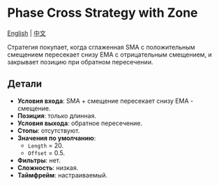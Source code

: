 # Phase Cross Strategy with Zone
[English](README.md) | [中文](README_cn.md)

Стратегия покупает, когда сглаженная SMA с положительным смещением пересекает снизу EMA с отрицательным смещением, и закрывает позицию при обратном пересечении.

## Детали

- **Условия входа**: SMA + смещение пересекает снизу EMA - смещение.
- **Позиция**: только длинная.
- **Условия выхода**: обратное пересечение.
- **Стопы**: отсутствуют.
- **Значения по умолчанию**:
  - `Length` = 20.
  - `Offset` = 0.5.
- **Фильтры**: нет.
- **Сложность**: низкая.
- **Таймфрейм**: настраиваемый.

